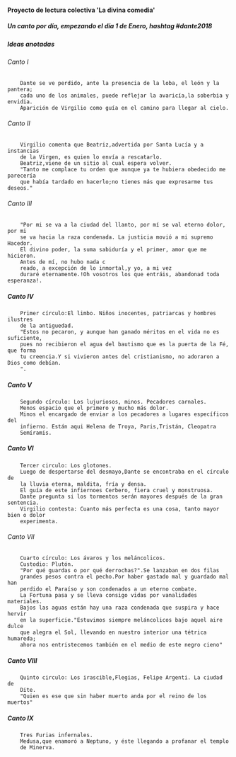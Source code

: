 #### Proyecto de lectura colectiva 'La divina comedia'

##### Un canto por día, empezando el día 1 de Enero, hashtag #dante2018


##### Ideas anotadas

###### Canto I

        Dante se ve perdido, ante la presencia de la loba, el león y la pantera;
        cada uno de los animales, puede reflejar la avaricía,la soberbia y envidia.
        Aparición de Virgilio como guía en el camino para llegar al cielo.

###### Canto II
    
        Virgilio comenta que Beatriz,advertida por Santa Lucía y a instancias
        de la Virgen, es quien lo envía a rescatarlo.
        Beatriz,viene de un sitio al cual espera volver.
        "Tanto me complace tu orden que aunque ya te hubiera obedecido me parecería
        que había tardado en hacerlo;no tienes más que expresarme tus deseos." 
###### Canto III
    
        "Por mi se va a la ciudad del llanto, por mí se val eterno dolor, por mi
        se va hacia la raza condenada. La justicia movió a mi supremo Hacedor.
        El divino poder, la suma sabiduría y el primer, amor que me hicieron.
        Antes de mí, no hubo nada c
        reado, a excepción de lo inmortal,y yo, a mi vez
        duraré eternamente.!Oh vosotros los que entráis, abandonad toda esperanza!.
       
##### Canto IV

        Primer círculo:El limbo. Niños inocentes, patriarcas y hombres ilustres
        de la antiguedad.
        "Estos no pecaron, y aunque han ganado méritos en el vida no es suficiente,
        pues no recibieron el agua del bautismo que es la puerta de la Fé, que forma
        tu creencia.Y si vivieron antes del cristianismo, no adoraron a Dios como debían.
        ".
        
##### Canto V

        Segundo círculo: Los lujuriosos, minos. Pecadores carnales.
        Menos espacio que el primero y mucho más dolor.
        Minos el encargado de enviar a los pecadores a lugares específicos del
        infierno. Están aqui Helena de Troya, Paris,Tristán, Cleopatra
        Semíramis.
        
##### Canto VI

        Tercer circulo: Los glotones.
        Luego de despertarse del desmayo,Dante se encontraba en el círculo de
        la lluvia eterna, maldita, fría y densa.
        El guía de este infiernoes Cerbero, fiera cruel y monstruosa.
        Dante pregunta si los tormentos serán mayores después de la gran sentencia.
        Virgilio contesta: Cuanto más perfecta es una cosa, tanto mayor bien o dolor
        experimenta.
        
###### Canto VII

        Cuarto círculo: Los ávaros y los meláncolicos.
        Custodio: Plutón.
        "Por qué guardas o por qué derrochas?".Se lanzaban en dos filas
        grandes pesos contra el pecho.Por haber gastado mal y guardado mal han
        perdido el Paraíso y son condenados a un eterno combate.
        La Fortuna pasa y se lleva consigo vidas por vanalidades materiales.
        Bajos las aguas están hay una raza condenada que suspira y hace hervir 
        en la superficie."Estuvimos siempre meláncolicos bajo aquel aire dulce 
        que alegra el Sol, llevando en nuestro interior una tétrica humareda;
        ahora nos entristecemos también en el medio de este negro cieno"
        
 ##### Canto VIII
 
        Quinto circulo: Los irascible,Flegias, Felipe Argenti. La ciudad de 
        Dite.
        "Quien es ese que sin haber muerto anda por el reino de los muertos"
        
 ##### Canto IX
        Tres Furias infernales. 
        Medusa,que enamoró a Neptuno, y éste llegando a profanar el templo
        de Minerva.
        
